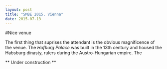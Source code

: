 ```yaml
---
layout: post
title: "SMBE 2015, Vienna"
date: 2015-07-13
---
```


#Nice venue

The first thing that suprises the attendant is the obvious magnificence of the venue. The *Hofburg Palace* was built in the 13th century and housed the Habsburg dinasty, rulers during the Austro-Hungarian empire. The 

** Under construction **

